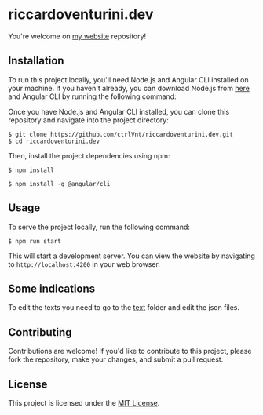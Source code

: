 # riccardoventurini.dev

You're welcome on [my website](https://riccardoventurini.dev) repository!

## Installation

To run this project locally, you'll need Node.js and Angular CLI installed on your machine. If you haven't already, you can download Node.js from [here](https://nodejs.org/) and Angular CLI by running the following command:

Once you have Node.js and Angular CLI installed, you can clone this repository and navigate into the project directory:

```
$ git clone https://github.com/ctrlVnt/riccardoventurini.dev.git
$ cd riccardoventurini.dev
```

Then, install the project dependencies using npm:

```
$ npm install

$ npm install -g @angular/cli
```

## Usage

To serve the project locally, run the following command:

```
$ npm run start
```

This will start a development server. You can view the website by navigating to `http://localhost:4200` in your web browser.

## Some indications

To edit the texts you need to go to the [text](https://github.com/ctrlVnt/riccardoventurini.dev/tree/main/src/assets/text) folder and edit the json files.

## Contributing

Contributions are welcome! If you'd like to contribute to this project, please fork the repository, make your changes, and submit a pull request.

## License

This project is licensed under the [MIT License](LICENSE).
